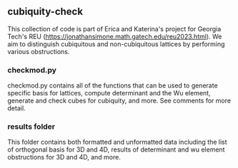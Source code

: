 ## cubiquity-check
This collection of code is part of Erica and Katerina's project for Georgia Tech's REU (https://jonathansimone.math.gatech.edu/reu2023.html). We aim to distinguish cubiquitous and non-cubiquitous lattices by performing various obstructions.

### checkmod.py
checkmod.py contains all of the functions that can be used to generate specific basis for lattices, compute determinant and the Wu element, generate and check cubes for cubiquity, and more. See comments for more detail.

### results folder
This folder contains both formatted and unformatted data including the list of orthogonal basis for 3D and 4D, results of determinant and wu element obstructions for 3D and 4D, and more. 